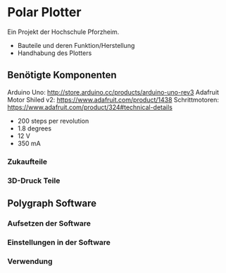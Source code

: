 # Polar Plotter
Ein Projekt der Hochschule Pforzheim.

- Bauteile und deren Funktion/Herstellung
- Handhabung des Plotters


## Benötigte Komponenten

Arduino Uno: http://store.arduino.cc/products/arduino-uno-rev3 
Adafruit Motor Shiled v2: https://www.adafruit.com/product/1438
Schrittmotoren: https://www.adafruit.com/product/324#technical-details
- 200 steps per revolution
- 1.8 degrees
- 12 V
- 350 mA


### Zukaufteile

### 3D-Druck Teile

## Polygraph Software

### Aufsetzen der Software

### Einstellungen in der Software

### Verwendung



 


